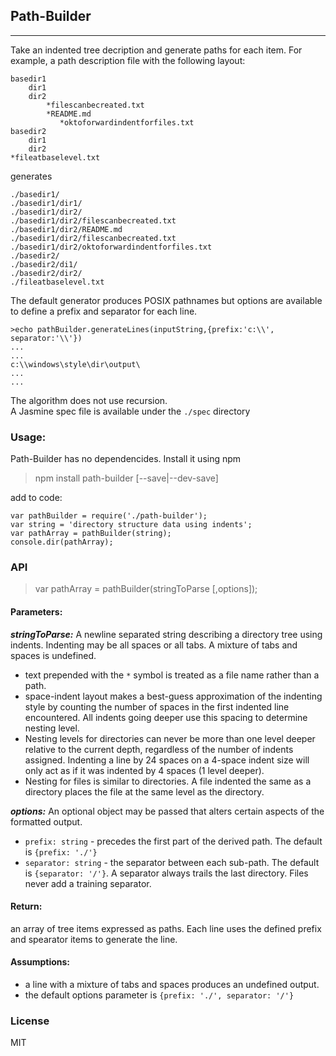 ## Path-Builder
---
Take an indented tree decription and generate paths for each item.
For example, a path description file with the following layout:  

    basedir1
        dir1
        dir2
            *filescanbecreated.txt
            *README.md
               *oktoforwardindentforfiles.txt
    basedir2
        dir1
        dir2
    *fileatbaselevel.txt

generates  

    ./basedir1/
    ./basedir1/dir1/
    ./basedir1/dir2/
    ./basedir1/dir2/filescanbecreated.txt
    ./basedir1/dir2/README.md
    ./basedir1/dir2/filescanbecreated.txt
    ./basedir1/dir2/oktoforwardindentforfiles.txt
    ./basedir2/
    ./basedir2/di1/
    ./basedir2/dir2/
    ./fileatbaselevel.txt

The default generator produces POSIX pathnames but options are available to define a prefix and separator for each line.


    >echo pathBuilder.generateLines(inputString,{prefix:'c:\\', separator:'\\'})
    ...
    ...
    c:\\windows\style\dir\output\
    ...
    ...

The algorithm does not use recursion.  
A Jasmine spec file is available under the `./spec` directory

### Usage:
Path-Builder has no dependencides. Install it using npm  

>npm install path-builder [--save|--dev-save]

add to code:

```
var pathBuilder = require('./path-builder');
var string = 'directory structure data using indents';
var pathArray = pathBuilder(string);
console.dir(pathArray);  
```


### API  
>var pathArray = pathBuilder(stringToParse [,options]);  

#### Parameters:  
_**stringToParse:**_  A newline separated string describing a directory tree using indents. Indenting may be all spaces
or all tabs. A mixture of tabs and spaces is undefined.  

- text prepended with the `*` symbol is treated as a file name rather than a path.  
- space-indent layout makes a best-guess approximation of the indenting style by counting the number of spaces in the
first indented line encountered. All indents going deeper use this spacing to determine nesting level.  
- Nesting levels for directories can never be more than one level deeper relative to the current depth, regardless of
the number of indents assigned. Indenting a line by 24 spaces on a 4-space indent size will only
act as if it was indented by 4 spaces (1 level deeper).  
- Nesting for files is similar to directories. A file indented the same as a directory places the file at the same level
as the directory.  

_**options:**_ An optional object may be passed that alters certain aspects of the formatted output.  

- `prefix: string`  - precedes the first part of the derived path. The default is `{prefix: './'}`  
- `separator: string` - the separator between each sub-path. The default is `{separator: '/'}`. A separator always trails the last
directory. Files never add a training separator.  

#### Return:
  an array of tree items expressed as paths. Each line uses the defined prefix and spearator items to generate the line.

#### Assumptions:
  - a line with a mixture of tabs and spaces produces an undefined output.  
  - the default options parameter is `{prefix: './', separator: '/'}`  


### License
MIT
